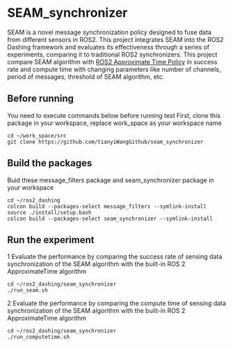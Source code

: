 # SEAM_synchronizer
SEAM is a novel message synchronization policy designed to fuse data from different sensors in ROS2. This project integrates SEAM into the ROS2 Dashing framework and evaluates its effectiveness through a series of experiments, comparing it to traditional ROS2 synchronizers. This project compare SEAM algorithm with [ROS2 Approximate Time Policy](https://github.com/ros2/message_filters/blob/master/include/message_filters/sync_policies/approximate_time.h) in success rate and compute time with changing parameters like number of channels, period of messages, threshold of SEAM algorithm, etc.

## Before running
You need to execute commands below before running test
First, clone this package in your workspace, replace work_space as your workspace name
```
cd ~/work_space/src
git clone https://github.com/tianyiWangGithub/seam_synchronizer
```

## Build the packages
Buid these message_filters package and seam_synchronizer package in your workspace
```
cd ~/ros2_dashing
colcon build --packages-select message_filters --symlink-install
source ./install/setup.bash
colcon build --packages-select seam_synchronizer --symlink-install
```

## Run the experiment
1 Evaluate the performance by comparing the success rate of sensing data synchronization of the SEAM algorithm with the built-in ROS 2 ApproximateTime algorithm
```
cd ~/ros2_dashing/seam_synchronizer
./run_seam.sh
```
2 Evaluate the performance by comparing the compute time of sensing data synchronization of the SEAM algorithm with the built-in ROS 2 ApproximateTime algorithm
```
cd ~/ros2_dashing/seam_synchronizer
./run_computetime.sh
```
